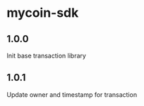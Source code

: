 # mycoin-sdk

## 1.0.0
Init base transaction library

## 1.0.1
Update owner and timestamp for transaction